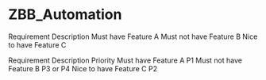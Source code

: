 # ZBB_Automation

Requirement	Description
Must have	Feature A
Must not have	Feature B
Nice to have	Feature C

Requirement	Description	Priority
Must have	Feature A	P1
Must not have	Feature B	P3 or P4
Nice to have	Feature C	P2
